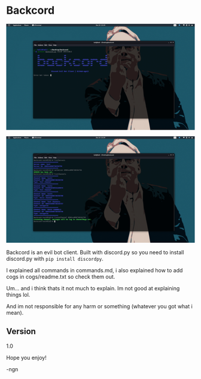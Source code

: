 # Backcord
![Some screenshots](https://github.com/ngn13/Backcord/blob/main/backcord2.png)

![Some screenshots](https://github.com/ngn13/Backcord/blob/main/backcord1.png)

Backcord is an evil bot client. Built with discord.py so you need to install discord.py with `pip install discordpy`.

I explained all commands in commands.md, i also explained how to add cogs in cogs/readme.txt so check them out.

Um... and i think thats it not much to explain. Im not good at explaining things lol.

And im not responsible for any harm or something (whatever you got what i mean).

## Version
1.0

Hope you enjoy! 

-ngn
